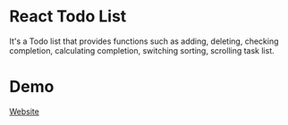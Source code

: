 # React Todo List
It's a Todo list that provides functions such as adding, deleting, checking completion, calculating completion, switching sorting, scrolling task list.

# Demo
[Website](https://to-do-list-ivory-six.vercel.app/)